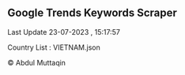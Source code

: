 

## Google Trends Keywords Scraper 
 
Last Update 23-07-2023 , 15:17:57

Country List :
VIETNAM.json



© Abdul Muttaqin 
